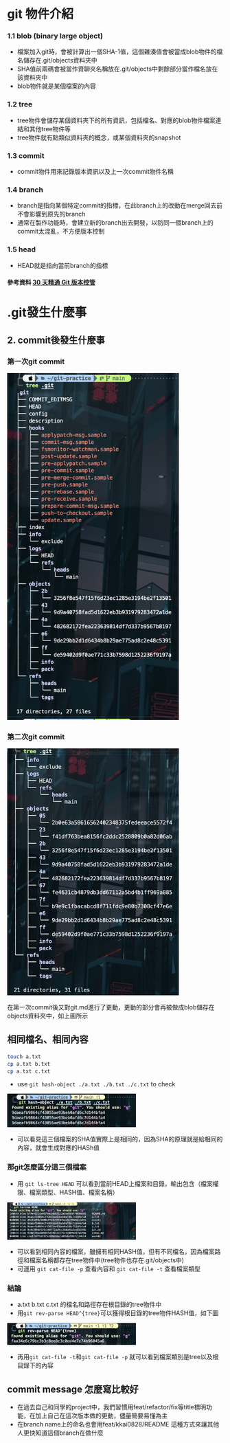 # git 物件介紹

### 1.1 blob (binary large object)

- 檔案加入git時，會被計算出一個SHA-1值，這個雜湊值會被當成blob物件的檔名儲存在.git/objects資料夾中
- SHA值前兩碼會被當作資聊夾名稱放在.git/objects中剩餘部分當作檔名放在該資料夾中
- blob物件就是某個檔案的內容

### 1.2 tree

- tree物件會儲存某個資料夾下的所有資訊，包括檔名、對應的blob物件檔案連結和其他tree物件等
- tree物件就有點類似資料夾的概念，或某個資料夾的snapshot

### 1.3 commit

- commit物件用來記錄版本資訊以及上一次commit物件名稱

### 1.4 branch

- branch是指向某個特定commit的指標，在此branch上的改動在merge回去前不會影響到原先的branch
- 通常在製作功能時，會建立新的branch出去開發，以防同一個branch上的commit太混亂，不方便版本控制

### 1.5 head

- HEAD就是指向當前branch的指標

#### 參考資料 [30 天精通 Git 版本控管](https://github.com/doggy8088/Learn-Git-in-30-days)

# .git發生什麼事

## 2. commit後發生什麼事

### 第一次git commit

<img src="./assets/first.png" width=400/>

### 第二次git commit

<img src="./assets/second.png" width=400/>

在第一次commit後又對git.md進行了更動，更動的部分會再被做成blob儲存在objects資料夾中，如上圖所示

## 相同檔名、相同內容

```BASH 
touch a.txt
cp a.txt b.txt
cp a.txt c.txt
```
- use `git hash-object ./a.txt ./b.txt ./c.txt` to check
<img src="./assets/third.png" width=300/>

- 可以看見這三個檔案的SHA值實際上是相同的，因為SHA的原理就是給相同的內容，就會生成對應的HASh值
  
### 那git怎麼區分這三個檔案

- 用 `git ls-tree HEAD` 可以看到當前HEAD上檔案和目錄，輸出包含（檔案權限、檔案類型、HASH值、檔案名稱）
<img src="./assets/fourth.png" width=300/>

- 可以看到相同內容的檔案，雖擁有相同HASH值，但有不同檔名，因為檔案路徑和檔案名稱都存在tree物件中(tree物件也存在.git/objects中)
- 可運用 `git cat-file -p` 查看內容和 `git cat-file -t` 查看檔案類型
  
### 結論

- a.txt b.txt c.txt 的檔名和路徑存在根目錄的tree物件中
- 用`git rev-parse HEAD^{tree}`可以獲得根目錄的tree物件HASH值，如下圖
<img src="./assets/fifth.png" width=300/>

- 再用`git cat-file -t`和`git cat-file -p` 就可以看到檔案類別是tree以及根目錄下的內容


## commit message 怎麼寫比較好

- 在過去自己和同學的project中，我們習慣用feat/refactor/fix等title標明功能，在加上自己在這次版本做的更動，儘量簡要易懂為主
- 在branch name上的命名也會用feat/kkai0828/README 這種方式來讓其他人更快知道這個branch在做什麼
